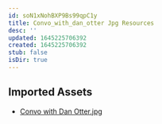 ```yaml
---
id: soN1xNohBXP9Bs99qpC1y
title: Convo_with_dan_otter Jpg Resources
desc: ''
updated: 1645225706392
created: 1645225706392
stub: false
isDir: true
---
```

## Imported Assets
- [Convo with Dan Otter.jpg](/assets/convo-with-dan-otter-4zC8bOIydCeB.jpg)
